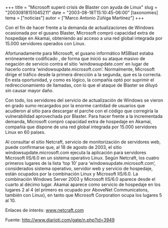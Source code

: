 +++
title = "Microsoft superó crisis de Blaster con ayuda de Linux"
slug = "20030818151045211"
date = "2003-08-18T15:10:45-06:00"
[taxonomies]
tema = ["noticias"]
autor = ["Marco Antonio Zúñiga Martínez"]
+++

Con el fin de hacer frente a la demanda de actualizaciones de Windows
ocasionada por el gusano Blaster, Microsoft compró capacidad extra de
hospedaje en Akamai, obteniendo así acceso a una red global integrada
por 15.000 servidores operados con Linux.

<!-- more -->
Afortunadamente para Microsoft, el gusano informático MSBlast estaba
erróneamente codificado , de forma que inició su ataque masivo de
negación de servicio contra el sitio ‘windowsupdate.com’ en lugar de
hacerlo contra ‘windowsupdate.microsoft.com’. Normalmente, Microsoft
dirige el tráfico desde la primera dirección a la segunda, que es la
correcta. En esta oportunidad, y como es lógico, la compañía optó por
suprimir el redireccionamiento de llamadas, con lo que el ataque de
Blaster se diluyó sin causar mayor daño.

Con todo, los servidores del servicio de actualización de Windows se
vieron en grado sumo recargados por la enorme cantidad de usuarios que
acudieron al sitio para descargar el parche con el código que corregiría
la vulnerabilidad aprovechada por Blaster. Para hacer frente a la
incrementada demanda, Microsoft compró capacidad extra de hospedaje en
Akamai, compañía que dispone de una red global integrada por 15.000
servidores Linux en 60 países.

Al consultar el sitio Netcraft, servicio de monitorización de servidores
web, puede confirmarse que, al 18 de agosto de 2003, el sitio
windowsupdate.microsoft.com ejecuta la aplicación para servidores
Microsoft IIS/6.0 en un sistema operativo Linux. Según Netcraft, los
cuatro primeros lugares de la lista ‘top 10’ para
‘windowsupdate.microsoft.com’, considerados sistema operativo, servidor
web y servicio de hospedaje, están ocupados por la combinación Linux y
Microsoft IIS/6.0. La combinación Windows Server 2003 y Microsoft
IIS/6.0 aparece desde el cuarto al décimo lugar. Akamai aparece como
servicio de hospedaje en los lugares 2 al 4 (el primero es ocupado por
AboveNet Communicatons, también con Linux), en tanto que Microsoft
Corporation ocupa los lugares 5 al 10.

Enlaces de interés: www.netcraft.com

Fuente: http://www.diarioti.com/gate/n.php?id=3949

